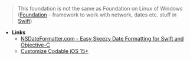 > This foundation is not the same as Foundation on Linux of Windows ([Foundation](../Foundation.md) - framework to work with network, dates etc. stuff in [Swift](../../../Swift.md))

- **Links**
	- [NSDateFormatter.com - Easy Skeezy Date Formatting for Swift and Objective-C](https://nsdateformatter.com/)
	- [Customize Codable iOS 15+](https://twitter.com/PDucks32/status/1415131799584313345)